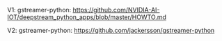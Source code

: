 V1: gstreamer-python: https://github.com/NVIDIA-AI-IOT/deepstream_python_apps/blob/master/HOWTO.md

V2: gstreamer-python: https://github.com/jackersson/gstreamer-python